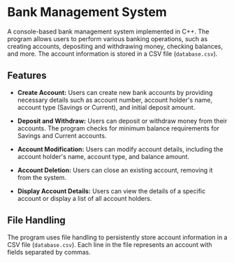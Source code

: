 # Bank Management System

A console-based bank management system implemented in C++. The program allows users to perform various banking operations, such as creating accounts, depositing and withdrawing money, checking balances, and more. The account information is stored in a CSV file (`database.csv`).

## Features

- **Create Account:** Users can create new bank accounts by providing necessary details such as account number, account holder's name, account type (Savings or Current), and initial deposit amount.

- **Deposit and Withdraw:** Users can deposit or withdraw money from their accounts. The program checks for minimum balance requirements for Savings and Current accounts.

- **Account Modification:** Users can modify account details, including the account holder's name, account type, and balance amount.

- **Account Deletion:** Users can close an existing account, removing it from the system.

- **Display Account Details:** Users can view the details of a specific account or display a list of all account holders.

## File Handling

The program uses file handling to persistently store account information in a CSV file (`database.csv`). Each line in the file represents an account with fields separated by commas.


